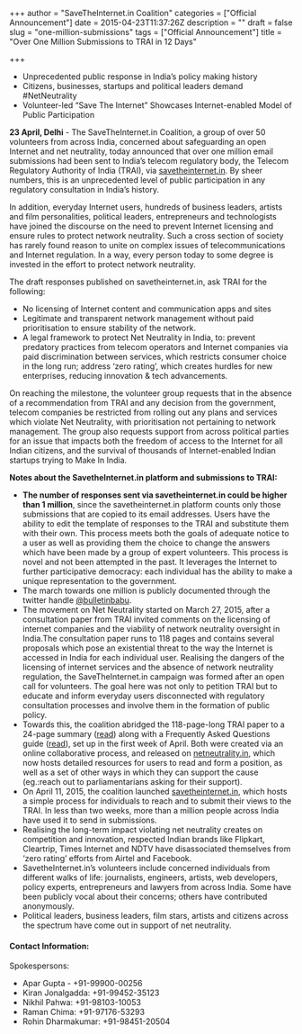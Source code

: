 +++
author = "SaveTheInternet.in Coalition"
categories = ["Official Announcement"]
date = 2015-04-23T11:37:26Z
description = ""
draft = false
slug = "one-million-submissions"
tags = ["Official Announcement"]
title = "Over One Million Submissions to TRAI in 12 Days"

+++


* Unprecedented public response in India’s policy making history
* Citizens, businesses, startups and political leaders demand #NetNeutrality
* Volunteer-led “Save The Internet” Showcases Internet-enabled Model of Public Participation

**23 April, Delhi** - The SaveTheInternet.in Coalition, a group of over 50 volunteers from across India, concerned about safeguarding an open Internet and net neutrality, today announced that over one million email submissions had been sent to India’s telecom regulatory body, the Telecom Regulatory Authority of India (TRAI), via [savetheinternet.in](http://www.savetheinternet.in). By sheer numbers, this is an unprecedented level of public participation in any regulatory consultation in India’s history.

In addition, everyday Internet users, hundreds of business leaders, artists and film personalities, political leaders, entrepreneurs and technologists have joined the discourse on the need to prevent Internet licensing and ensure rules to protect network neutrality. Such a cross section of society has rarely found reason to unite on complex issues of telecommunications and Internet regulation. In a way, every person today to some degree is invested in the effort to protect network neutrality. 

The draft responses published on savetheinternet.in, ask TRAI for the following:

* No licensing of Internet content and communication apps and sites
* Legitimate and transparent network management without paid prioritisation to ensure stability of the network.
* A legal framework to protect Net Neutrality in India, to:
prevent predatory practices from telecom operators and Internet companies via paid discrimination between services, which restricts consumer choice in the long run; 
address ‘zero rating’, which creates hurdles for new enterprises, reducing innovation & tech advancements.

On reaching the milestone, the volunteer group requests that in the absence of a recommendation from TRAI and any decision from the government, telecom companies be restricted from rolling out any plans and services which violate Net Neutrality, with prioritisation not pertaining to network management. The group also requests support from across political parties for an issue that impacts both the freedom of access to the Internet for all Indian citizens, and the survival of thousands of Internet-enabled Indian startups trying to Make In India.

**Notes about the SavetheInternet.in platform and submissions to TRAI:**

* **The number of responses sent via savetheinternet.in could be higher than 1 million**, since the savetheinternet.in platform counts only those submissions that are copied to its email addresses. Users have the ability to edit the template of responses to the TRAI and substitute them with their own. This process meets both the goals of adequate notice to a user as well as providing them the choice to change the answers which have been made by a group of expert volunteers. This process is novel and not been attempted in the past. It leverages the Internet to further participative democracy: each individual has the ability to make a unique representation to the government. 
* The march towards one million is publicly documented through the twitter handle [@bulletinbabu](http://twitter.com/bulletinbabu). 
* The movement on Net Neutrality started on March 27, 2015, after a consultation paper from  TRAI invited comments on the licensing of internet companies and the viability of network neutrality oversight in India.The consultation paper runs to 118 pages and contains several proposals which pose an existential threat to the way the Internet is accessed in India for each individual user. Realising the dangers of the licensing of internet services and the absence of network neutrality regulation, the SaveTheInternet.in campaign was formed after an open call for volunteers. The goal here was not only to petition TRAI but to educate and inform everyday users disconnected with regulatory consultation processes and involve them in the formation of public policy. 
* Towards this, the coalition abridged the 118-page-long TRAI paper to a 24-page summary ([read](http://www.tinyurl.com/TRAIpaper )) along with a Frequently Asked Questions guide ([read](http://www.tinyurl.com/TRAIfaqs )), set up in the first week of April. Both were created via an online collaborative process, and released on [netneutrality.in](http://www.netneutrality.in), which now hosts detailed resources for users to read and form a position, as well as a set of other ways in which they can support the cause (eg.:reach out to parliamentarians asking for their support). 
* On April 11, 2015, the coalition launched [savetheinternet.in](http://www.savetheinternet.in), which hosts a simple process for individuals to reach and to submit their views to the TRAI. In less than two weeks, more than a million people across India have used it to send in submissions.
* Realising the long-term impact violating net neutrality creates on competition and innovation, respected Indian brands like Flipkart, Cleartrip, Times Internet and NDTV have disassociated themselves from ‘zero rating’ efforts from Airtel and Facebook.
* SavetheInternet.in’s volunteers include concerned individuals from different walks of life: journalists, engineers, artists, web developers, policy experts, entrepreneurs and lawyers from across India. Some have been publicly vocal about their concerns; others have contributed anonymously.
* Political leaders, business leaders, film stars, artists and citizens across the spectrum have come out in support of net neutrality.

#### Contact Information:
Spokespersons:

* Apar Gupta - +91-99900-00256
* Kiran Jonalgadda: +91-99452-35123
* Nikhil Pahwa: +91-98103-10053
* Raman Chima: +91-97176-53293
* Rohin Dharmakumar: +91-98451-20504

